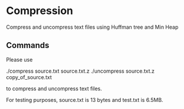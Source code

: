 # Compression
Compress and uncompress text files using Huffman tree and Min Heap

## Commands
Please use 

 ./compress source.txt source.txt.z
 ./uncompress source.txt.z copy_of_source.txt
 
 to compress and uncompress text files.
 
 For testing purposes, source.txt is 13 bytes and test.txt is 6.5MB. 
